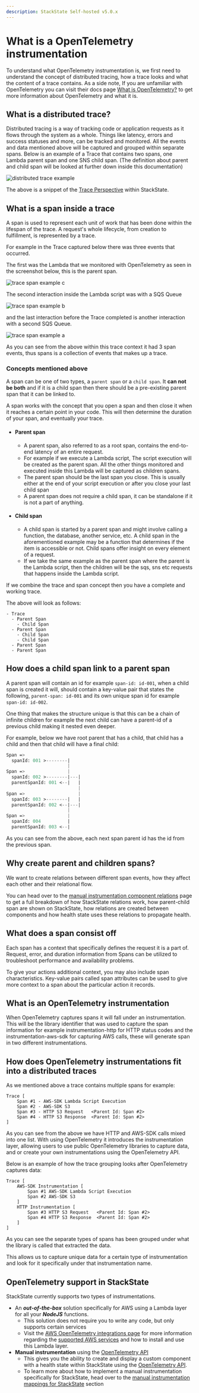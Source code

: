 ```yaml
---
description: StackState Self-hosted v5.0.x
---
```


# What is a OpenTelemetry instrumentation
To understand what OpenTelemetry instrumentation is, we first need to understand the concept of distributed tracing,
how a trace looks and what the content of a trace contains. 
As a side note, If you are unfamiliar with OpenTelemetry
you can visit their docs page [What is OpenTelemetry?](https://opentelemetry.io/docs/concepts/what-is-opentelemetry/) to get more
information about OpenTelemetry and what it is.

## What is a distributed trace?
Distributed tracing is a way of tracking code or application requests as it flows through the system as a whole.
Things like latency, errors and success statuses and more, can be tracked and monitored.
All the events and data mentioned above will be captured and grouped within separate spans.
Below is an example of a Trace that contains two spans, one Lambda parent span and one SNS child span. 
(The definition about parent and child span will be looked at further down inside this documentation)

![distributed trace example](../../../.gitbook/assets/otel_example_trace_with_spans.png)

The above is a snippet of the [Trace Perspective](/use/stackstate-ui/perspectives/traces-perspective.md) within StackState.


## What is a span inside a trace
A span is used to represent each unit of work that has been done within the lifespan of the trace.
A request's whole lifecycle, from creation to fulfillment, is represented by a trace.

For example in the Trace captured below there was three events that occurred.

The first was the Lambda that we monitored with OpenTelemetry as seen in the screenshot below, this is the parent span.

![trace span example c](../../../.gitbook/assets/otel_example_trace_span_c.png)

The second interaction inside the Lambda script was with a SQS Queue

![trace span example b](../../../.gitbook/assets/otel_example_trace_span_b.png)

and the last interaction before the Trace completed is another interaction with a second SQS Queue.

![trace span example a](../../../.gitbook/assets/otel_example_trace_span_a.png)

As you can see from the above within this trace context it had 3 span events, 
thus spans is a collection of events that makes up a trace.

### Concepts mentioned above

A span can be one of two types, a `parent span` or a `child span`. It **can not be both** and if it
is a child span then there should be a pre-existing parent span that it can be linked to.

A span works with the concept that you open a span and then close it when it reaches a certain point in your code.
This will then determine the duration of your span, and eventually your trace.

- #### Parent span
  - A parent span, also referred to as a root span, contains the end-to-end latency of an entire request.
  - For example if we execute a Lambda script, The script execution will be created as the parent span. All the other
    things monitored and executed inside this Lambda will be captured as children spans.
  - The parent span should be the last span you close. This is usually either at the end of your script execution or after you close your last child span
  - A parent span does not require a child span, it can be standalone if it is not a part of anything.

- #### Child span
  - A child span is started by a parent span and might involve calling a function, the database, another service, etc.
    A child span in the aforementioned example may be a function that determines if the item is accessible or not.
    Child spans offer insight on every element of a request.
  - If we take the same example as the parent span where the parent is the Lambda script, then the children will
    be the sqs, sns etc requests that happens inside the Lambda script.

If we combine the trace and span concept then you have a complete and working trace.

The above will look as follows:

```text
- Trace
  - Parent Span
    - Child Span
  - Parent Span
    - Child Span
    - Child Span
  - Parent Span
  - Parent Span
```

## How does a child span link to a parent span
A parent span will contain an id for example `span-id: id-001`, when a child span is created it will,
should contain a key-value pair that states the following, `parent-span: id-001` and its own unique
span id for example `span-id: id-002`. 

One thing that makes the structure unique is that this can be a chain of infinite
children for example the next child can have a parent-id of a previous child making it nested even deeper.

For example, below we have root parent that has a child, that child has a child and then that child will have a final child:

```sass
Span =>
  spanId: 001 >--------|
                       |
Span =>                |
  spanId: 002 >--------|---|
  parentSpanId: 001 <--|   |
                           |
Span =>                    |
  spanId: 003 >--------|   |
  parentSpanId: 002 <--|---|
                       |
Span =>                |
  spanId: 004          |
  parentSpanId: 003 <--|
```

As you can see from the above, each next span parent id has the id from the previous span.

## Why create parent and children spans?

We want to create relations between different span events, how they affect each other and their relational flow.

You can head over to the [manual instrumentation component relations](/configure/opentelemetry/traces/manual-instrumentation-component-relations.md) page to get a full
breakdown of how StackState relations work, how parent-child span are shown on StackState, how relations are created between
components and how health state uses these relations to propagate health.


## What does a span consist off
Each span has a context that specifically defines the request it is a part of.
Request, error, and duration information from Spans can be utilized to troubleshoot performance and availability problems.

To give your actions additional context, you may also include span characteristics.
Key-value pairs called span attributes can be used to give more context to a span about the particular action it records.

## What is an OpenTelemetry instrumentation
When OpenTelemetry captures spans it will fall under an instrumentation. This will be the
library identifier that was used to capture the span information for example instrumentation-http for 
HTTP status codes and the instrumentation-aws-sdk for capturing AWS calls, these will generate span in two different instrumentations.


## How does OpenTelemetry instrumentations fit into a distributed traces
As we mentioned above a trace contains multiple spans for example:

```shell
Trace [
    Span #1 - AWS-SDK Lambda Script Execution
    Span #2 - AWS-SDK S3
    Span #3 - HTTP S3 Request   <Parent Id: Span #2>
    Span #4 - HTTP S3 Response  <Parent Id: Span #2>
]
```

As you can see from the above we have HTTP and AWS-SDK calls mixed into one list.
With using OpenTelemetry it introduces the instrumentation layer, allowing users to use public 
OpenTelemetry libraries to capture data, and or create your own instrumentations using the 
OpenTelemetry API.

Below is an example of how the trace grouping looks after OpenTelemetry captures data:

```shell
Trace [
    AWS-SDK Instrumentation [
        Span #1 AWS-SDK Lambda Script Execution
        Span #2 AWS-SDK S3
    ]
    HTTP Instrumentation [
        Span #3 HTTP S3 Request   <Parent Id: Span #2>
        Span #4 HTTP S3 Response  <Parent Id: Span #2>
    ]
]
```

As you can see the separate types of spans has been grouped under what the library is called that extracted the data.

This allows us to capture unique data for a certain type of instrumentation and look for it specifically under that instrumentation name.


## OpenTelemetry support in StackState
StackState currently supports two types of instrumentations.

- An ***out-of-the-box*** solution specifically for AWS using a Lambda layer for all your ***NodeJS*** functions. 
  - This solution does not require you to write any code, but only supports certain services
  - Visit the [AWS OpenTelemetry integrations page](/stackpacks/integrations/aws/opentelemetry-nodejs.md) for more information regarding the [supported AWS services](/stackpacks/integrations/aws/opentelemetry-nodejs.md#supported-services) and how to install and use this Lambda layer.
- **Manual instrumentation** using the [OpenTelemetry API](https://opentelemetry.io/docs/instrumentation/)
  - This gives you the ability to create and display a custom component with a health state within StackState using the [OpenTelemetry API](https://opentelemetry.io/docs/instrumentation/).
  - To learn more about how to implement a manual instrumentation specifically for StackState, head over to the [manual instrumentation mappings for StackState](/configure/opentelemetry/traces/manual-instrumentation-mappings-for-stackstate.md) section











